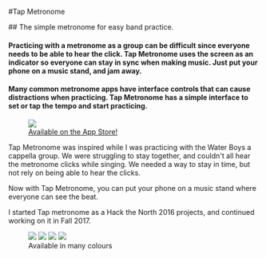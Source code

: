 #Tap Metronome

<!-- <div class="folio-nav prev smrtwatr">
	<a href="?p=smrtwatr">SMRT WATR</a>
</div>

<div class="folio-nav next home">
	<a href="../">Home</a>
</div> -->

<div class="tldr" markdown=1>
## The simple metronome for easy band practice.

#### Practicing with a metronome as a group can be difficult since everyone needs to be able to hear the click. Tap Metronome uses the screen as an indicator so everyone can stay in sync when making music. Just put your phone on a music stand, and jam away.

#### Many common metronome apps have interface controls that can cause distractions when practicing. Tap Metronome has a simple interface to set or tap the tempo and start practicing.
</div>


<figure class='folio_image' id='hero'>
	<a target='_blank'>
		<img src='../includes/portfolio_images/tap/tap-metronome-blue.png'>
	</a>
<figcaption><a href="https://itunes.apple.com/us/app/tap-metronome/id1300298573?">Available on the App Store!</a></figcaption>
</figure>

Tap Metronome was inspired while I was practicing with the Water Boys a cappella group. We were struggling to stay together, and couldn't all hear the metronome clicks while singing. We needed a way to stay in time, but not rely on being able to hear the clicks.

Now with Tap Metronome, you can put your phone on a music stand where everyone can see the beat.

I started Tap metronome as a Hack the North 2016 projects, and continued working on it in Fall 2017. 


<figure class='folio_image multi-image' id='img1'>
	<img src='../includes/portfolio_images/tap/tap-metronome-red.png'>
	<img src='../includes/portfolio_images/tap/tap-metronome-orange.png'>
	<img src='../includes/portfolio_images/tap/tap-metronome-yellow.png'>
	<!-- <img src='../includes/portfolio_images/tap/tap-metronome-green.png'> -->
	<img src='../includes/portfolio_images/tap/tap-metronome-purple.png'>
<figcaption>Available in many colours</figcaption>
</figure>